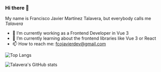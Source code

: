 ### Hi there 👋

My name is Francisco Javier Martínez Talavera, but everybody calls me _Talavera_ 

- 🔭 I’m currently working as a Frontend Developer in Vue 3
- 🌱 I’m currently learning about the frontend libraries like Vue 3 or React
- 📫 How to reach me: fcojavierdev@gmail.com

![Top Langs](https://github-readme-stats.vercel.app/api/top-langs/?username=fcojavierMT&layout=compact)

![Talavera's GitHub stats](https://github-readme-stats.vercel.app/api?username=fcojavierMT&count_private=true&show_icons=true&theme=gruvbox)
